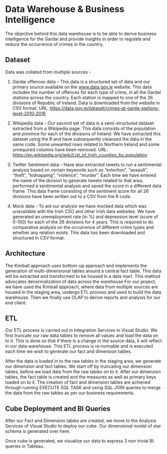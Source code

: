 # **Data Warehouse & Business Intelligence**
The objective behind this data warehouse is to be able to derive business intelligence for the Gardaí and provide insights
in order to regulate and reduce the occurrence of crimes in the country.

## **Dataset** 
Data was collated from multiple sources -
1. Gardaí offences data – This data is a structured set of data and our primary source available on the www.data.gov.ie website. 
This data includes the number of offences for each type of crime, in all the Gardaí stations across the country. 
Each station is mapped to one of the 26 divisions of Republic of Ireland. 
Data is downloaded from the website in CSV format. 
URL: https://data.gov.ie/dataset/crimes-at-garda-stations-level-2010-2016

2. Wikipedia data – Our second set of data is a semi-structured dataset extracted from a Wikipedia page. 
This data consists of the population and province for each of the divisions of Ireland. We have extracted this dataset using the R and have subsequently cleansed the data in the
same code. Some unwanted rows related to Northern Ireland and some unrequired columns have been removed. 
URL: https://en.wikipedia.org/wiki/List_of_Irish_counties_by_population

3. Twitter Sentiment data – Have also extracted tweets to run a sentimental analysis based on certain keywords such as “extortion”, “assault”, “theft”, “kidnapping”, “violence”, “murder”. 
Each time we have entered the name of the division to generate tweets related to that area, performed a sentimental analysis and saved the score in a different data frame. 
This data frame consisting of the sentiment score for all 26 divisions have been written out to a CSV from the R code.

4. Mock data - To aid our analysis we have mocked data which was unavailable with the Irish CSO and other Irish data websites. 
We have generated an unemployment rate (in %) and depression level (score of 0-100) for each of the 26 divisions for 4 years. 
This is required to do comparative analysis on the occurrence of different crime types and whether any relation exists. 
This data has been downloaded and structured in CSV format.

## **Architecture**
The Kimball approach uses bottom-up approach and implements the generation of multi-dimensional tables around a central fact table. 
This data will be extracted and transformed to be housed in a data mart. This method advocates denormalization of data across the warehouse
For our project, we have used the Kimball approach, where data from multiple sources are housed in the staging area, undergo ETL process and used to build the data warehouse. 
Then we finally use OLAP to derive reports and analysis for our end client.

## **ETL**
Our ETL process is carried out in Integration Services in Visual Studio. We first truncate our raw data tables to remove all values and load the data on to it. 
This is done so that if there is a change in the source data, it will reflect in our data warehouse. 
This ETL process is re-runnable and is executed each time we wish to generate our fact and dimension tables.

After the data is loaded in to the raw tables in the staging area, we generate our dimension and fact tables. 
We start off by truncating our dimension tables, before we load data from the raw tables on to it. 
After our dimension tables, the fact table is created and the measures as well as primary keys loaded on to it. 
The creation of fact and dimension tables are achieved through running EXECUTE SQL TASK and using SQL JOIN queries to merge the data from the raw tables as per our business requirements.

## **Cube Deployment and BI Queries**
After our Fact and Dimension tables are created, we move to the Analysis Services of Visual Studio to deploy our cube. 
Our dimensional model of star schema is generated over here. 

Once cube is generated, we visualize our data to express 3 non trivial BI queries in Tableau.
